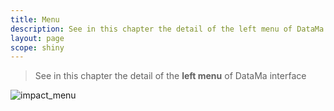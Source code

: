 ```yaml
---
title: Menu
description: See in this chapter the detail of the left menu of DataMa interface
layout: page
scope: shiny
---
```


> See in this chapter the detail of the **left menu** of DataMa interface

![impact_menu]({{site.url}}/{{site.baseurl}}/core_app/impact/web_application/images/impactmenu.png)

